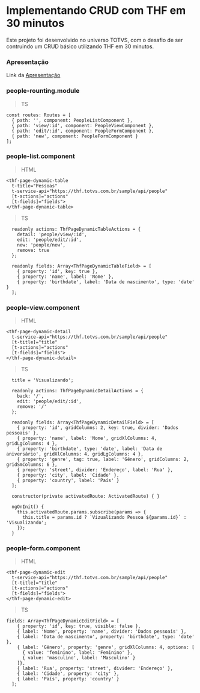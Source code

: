 # Implementando CRUD com THF em 30 minutos

Este projeto foi desenvolvido no universo TOTVS, com o desafio de ser contruindo um CRUD básico utilizando THF em 30 minutos.

### Apresentação

Link da [Apresentação](https://drive.google.com/open?id=18OCj8TfmgJQ1KNimJT_nfqoYUym2_jwl)

### people-rounting.module

> TS
```
const routes: Routes = [
  { path: '', component: PeopleListComponent },
  { path: 'view/:id', component: PeopleViewComponent },
  { path: 'edit/:id', component: PeopleFormComponent },
  { path: 'new', component: PeopleFormComponent }
];
```

### people-list.component

> HTML
```
<thf-page-dynamic-table
  t-title="Pessoas"
  t-service-api="https://thf.totvs.com.br/sample/api/people"
  [t-actions]="actions"
  [t-fields]="fields">
</thf-page-dynamic-table>
```

> TS
```
  readonly actions: ThfPageDynamicTableActions = {
    detail: 'people/view/:id',
    edit: 'people/edit/:id',
    new: 'people/new',
    remove: true
  };

  readonly fields: Array<ThfPageDynamicTableField> = [
    { property: 'id', key: true },
    { property: 'name', label: 'Nome' },
    { property: 'birthdate', label: 'Data de nascimento', type: 'date' }
  ];

```

### people-view.component

> HTML
```
<thf-page-dynamic-detail
  t-service-api="https://thf.totvs.com.br/sample/api/people"
  [t-title]="title"
  [t-actions]="actions"
  [t-fields]="fields">
</thf-page-dynamic-detail>
```

> TS
```
  title = 'Visualizando';

  readonly actions: ThfPageDynamicDetailActions = {
    back: '/',
    edit: 'people/edit/:id',
    remove: '/'
  };

  readonly fields: Array<ThfPageDynamicDetailField> = [
    { property: 'id', gridColumns: 2, key: true, divider: 'Dados pessoais' },
    { property: 'name', label: 'Nome', gridXlColumns: 4, gridLgColumns: 4 },
    { property: 'birthdate', type: 'date', label: 'Data de aniversário', gridXlColumns: 4, gridLgColumns: 4 },
    { property: 'genre', tag: true, label: 'Gênero', gridColumns: 2, gridSmColumns: 6 },
    { property: 'street', divider: 'Endereço', label: 'Rua' },
    { property: 'city', label: 'Cidade' },
    { property: 'country', label: 'País' }
  ];

  constructor(private activatedRoute: ActivatedRoute) { }

  ngOnInit() {
    this.activatedRoute.params.subscribe(params => {
      this.title = params.id ? `Vizualizando Pessoa ${params.id}` : 'Visualizando';
    });
  }
```

### people-form.component

> HTML
```
<thf-page-dynamic-edit
  t-service-api="https://thf.totvs.com.br/sample/api/people"
  [t-title]="title"
  [t-actions]="actions"
  [t-fields]="fields">
</thf-page-dynamic-edit>
```

> TS
```
fields: Array<ThfPageDynamicEditField> = [
    { property: 'id', key: true, visible: false },
    { label: 'Nome', property: 'name', divider: 'Dados pessoais' },
    { label: 'Data de nascimento', property: 'birthdate', type: 'date' },
    { label: 'Gênero', property: 'genre', gridXlColumns: 4, options: [
      { value: 'feminino', label: 'Feminino' },
      { value: 'masculino', label: 'Masculino' }
    ]},
    { label: 'Rua', property: 'street', divider: 'Endereço' },
    { label: 'Cidade', property: 'city' },
    { label: 'País', property: 'country' }
  ];
```

